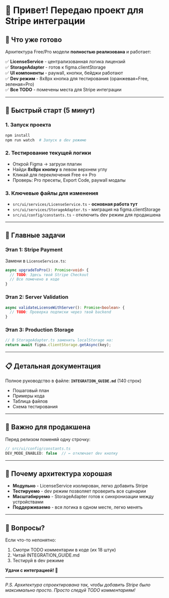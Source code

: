 # 👋 Привет! Передаю проект для Stripe интеграции

## 🎯 **Что уже готово**

Архитектура Free/Pro модели **полностью реализована** и работает:

✅ **LicenseService** - централизованная логика лицензий  
✅ **StorageAdapter** - готов к figma.clientStorage  
✅ **UI компоненты** - paywall, кнопки, бейджи работают  
✅ **Dev режим** - 8x8px кнопка для тестирования (оранжевая=Free, зеленая=Pro)  
✅ **Все TODO** - помечены места для Stripe интеграции  

---

## 🚀 **Быстрый старт (5 минут)**

### 1. Запуск проекта
```bash
npm install
npm run watch  # Запуск в dev режиме
```

### 2. Тестирование текущей логики
- Открой Figma → загрузи плагин
- Найди **8x8px кнопку** в левом верхнем углу
- Кликай для переключения Free ↔ Pro
- Проверь: Pro пресеты, Export Code, paywall модалы

### 3. Ключевые файлы для изменения
- `src/ui/services/LicenseService.ts` - **основная работа тут**
- `src/ui/services/StorageAdapter.ts` - миграция на figma.clientStorage  
- `src/ui/config/constants.ts` - отключить dev режим для продакшена

---

## 🔧 **Главные задачи**

### **Этап 1: Stripe Payment**
Замени в `LicenseService.ts`:
```typescript
async upgradeToPro(): Promise<void> {
  // TODO: Здесь твой Stripe Checkout
  // Все помечено в коде
}
```

### **Этап 2: Server Validation** 
```typescript
async validateLicenseWithServer(): Promise<boolean> {
  // TODO: Проверка подписки через твой backend
}
```

### **Этап 3: Production Storage**
```typescript
// В StorageAdapter.ts заменить localStorage на:
return await figma.clientStorage.getAsync(key);
```

---

## 📋 **Детальная документация**

Полное руководство в файле: **`INTEGRATION_GUIDE.md`** (140 строк)
- Пошаговый план
- Примеры кода
- Таблица файлов
- Схема тестирования

---

## 🧪 **Важно для продакшена**

Перед релизом поменяй одну строчку:
```typescript
// src/ui/config/constants.ts
DEV_MODE_ENABLED: false  // ← отключает dev кнопку
```

---

## 🎁 **Почему архитектура хорошая**

- **Модульно** - LicenseService изолирован, легко добавить Stripe
- **Тестируемо** - dev режим позволяет проверить все сценарии  
- **Масштабируемо** - StorageAdapter готов к синхронизации между устройствами
- **Поддерживаемо** - вся логика в одном месте, легко менять

---

## 💬 **Вопросы?**

Если что-то непонятно:
1. Смотри TODO комментарии в коде (их 18 штук)
2. Читай INTEGRATION_GUIDE.md
3. Тестируй в dev режиме

**Удачи с интеграцией! 🚀**

---

*P.S. Архитектура спроектирована так, чтобы добавить Stripe было максимально просто. Просто следуй TODO комментариям!* 